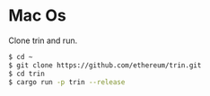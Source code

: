 # Mac Os

Clone trin and run.
```sh
$ cd ~
$ git clone https://github.com/ethereum/trin.git
$ cd trin
$ cargo run -p trin --release
```
